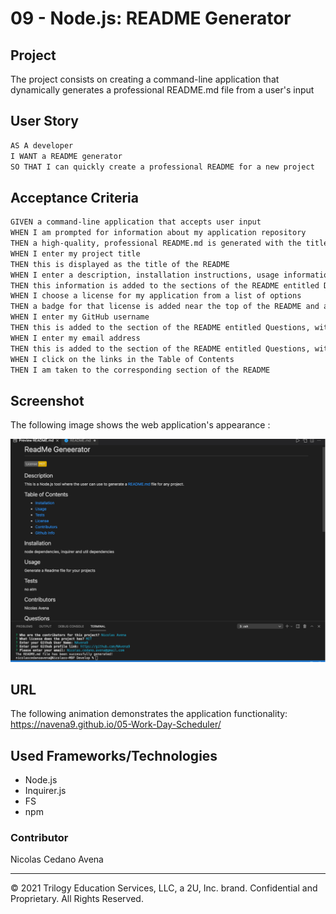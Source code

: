 # 09 - Node.js: README Generator

## Project

The project consists on creating a command-line application that dynamically generates a professional README.md file from a user's input 




## User Story

```md
AS A developer
I WANT a README generator
SO THAT I can quickly create a professional README for a new project
```





## Acceptance Criteria

```md
GIVEN a command-line application that accepts user input
WHEN I am prompted for information about my application repository
THEN a high-quality, professional README.md is generated with the title of my project and sections entitled Description, Table of Contents, Installation, Usage, License, Contributing, Tests, and Questions
WHEN I enter my project title
THEN this is displayed as the title of the README
WHEN I enter a description, installation instructions, usage information, contribution guidelines, and test instructions
THEN this information is added to the sections of the README entitled Description, Installation, Usage, Contributing, and Tests
WHEN I choose a license for my application from a list of options
THEN a badge for that license is added near the top of the README and a notice is added to the section of the README entitled License that explains which license the application is covered under
WHEN I enter my GitHub username
THEN this is added to the section of the README entitled Questions, with a link to my GitHub profile
WHEN I enter my email address
THEN this is added to the section of the README entitled Questions, with instructions on how to reach me with additional questions
WHEN I click on the links in the Table of Contents
THEN I am taken to the corresponding section of the README
```


## Screenshot

The following image shows the web application's appearance :

![demo](Assets/demo.png)





## URL 

The following animation demonstrates the application functionality:
https://navena9.github.io/05-Work-Day-Scheduler/




## Used Frameworks/Technologies

- Node.js
- Inquirer.js
- FS
- npm




### Contributor


Nicolas Cedano Avena
- - -
© 2021 Trilogy Education Services, LLC, a 2U, Inc. brand. Confidential and Proprietary. All Rights Reserved.